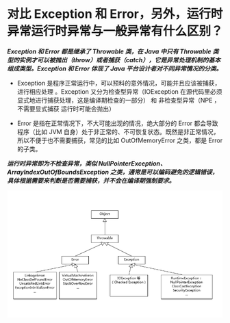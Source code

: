 # 对比 Exception 和 Error，另外，运行时异常运行时异常与一般异常有什么区别？


***Exception 和 Error 都是继承了 Throwable 类，在 Java 中只有 Throwable 类型的实例才可以被抛出（throw）或者捕获（catch），它是异常处理机制的基本组成类型。Exception 和 Error 体现了 Java 平台设计者对不同异常情况的分类。***
- Exception 是程序正常运行中，可以预料的意外情况，可能并且应该被捕获，进行相应处理 。Exception 又分为检查型异常（IOException 在源代码里必须显式地进行捕获处理，这是编译期检查的一部分） 和 非检查型异常（NPE ，不需要显式捕获 运行时可能会抛出）

-  Error 是指在正常情况下，不大可能出现的情况，绝大部分的 Error 都会导致程序（比如 JVM 自身）处于非正常的、不可恢复状态。既然是非正常情况，所以不便于也不需要捕获，常见的比如 OutOfMemoryError 之类，都是 Error 的子类。


***运行时异常即为不检查异常，类似 NullPointerException、ArrayIndexOutOfBoundsException 之类，通常是可以编码避免的逻辑错误，具体根据需要来判断是否需要捕获，并不会在编译期强制要求。***




![关系表](images/20190220173950455_1378793371.png)


